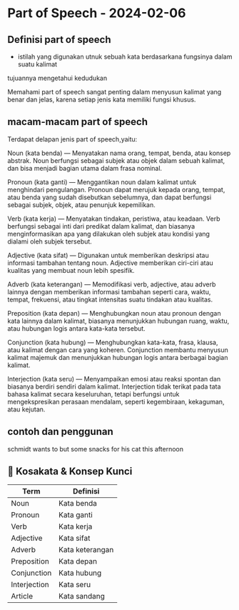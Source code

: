 # Part of Speech - 2024-02-06

## Definisi part of speech

- istilah yang digunakan utnuk sebuah kata berdasarkana fungsinya dalam suatu kalimat 

tujuannya mengetahui kedudukan 

Memahami part of speech sangat penting dalam menyusun kalimat yang benar dan jelas, karena setiap jenis kata memiliki fungsi khusus.

## macam-macam part of speech

Terdapat delapan jenis part of speech,yaitu:

Noun (kata benda) — Menyatakan nama orang, tempat, benda, atau konsep abstrak. Noun berfungsi sebagai subjek atau objek dalam sebuah kalimat, dan bisa menjadi bagian utama dalam frasa nominal.

Pronoun (kata ganti) — Menggantikan noun dalam kalimat untuk menghindari pengulangan. Pronoun dapat merujuk kepada orang, tempat, atau benda yang sudah disebutkan sebelumnya, dan dapat berfungsi sebagai subjek, objek, atau penunjuk kepemilikan.

Verb (kata kerja) — Menyatakan tindakan, peristiwa, atau keadaan. Verb berfungsi sebagai inti dari predikat dalam kalimat, dan biasanya menginformasikan apa yang dilakukan oleh subjek atau kondisi yang dialami oleh subjek tersebut.

Adjective (kata sifat) — Digunakan untuk memberikan deskripsi atau informasi tambahan tentang noun. Adjective memberikan ciri-ciri atau kualitas yang membuat noun lebih spesifik.

Adverb (kata keterangan) — Memodifikasi verb, adjective, atau adverb lainnya dengan memberikan informasi tambahan seperti cara, waktu, tempat, frekuensi, atau tingkat intensitas suatu tindakan atau kualitas.

Preposition (kata depan) — Menghubungkan noun atau pronoun dengan kata lainnya dalam kalimat, biasanya menunjukkan hubungan ruang, waktu, atau hubungan logis antara kata-kata tersebut.

Conjunction (kata hubung) — Menghubungkan kata-kata, frasa, klausa, atau kalimat dengan cara yang koheren. Conjunction membantu menyusun kalimat majemuk dan menunjukkan hubungan logis antara berbagai bagian kalimat.

Interjection (kata seru) — Menyampaikan emosi atau reaksi spontan dan biasanya berdiri sendiri dalam kalimat. Interjection tidak terikat pada tata bahasa kalimat secara keseluruhan, tetapi berfungsi untuk mengekspresikan perasaan mendalam, seperti kegembiraan, kekaguman, atau kejutan.

## contoh dan penggunan

schmidt wants to but some snacks for his cat this afternoon 


## 📖 Kosakata & Konsep Kunci
| **Term**      | **Definisi** |
|---------------|--------------|
| Noun          | Kata benda   |
| Pronoun       | Kata ganti   |
| Verb          | Kata kerja   |
| Adjective     | Kata sifat   |
| Adverb        | Kata keterangan |
| Preposition   | Kata depan   |
| Conjunction   | Kata hubung  |
| Interjection  | Kata seru    |
| Article       | Kata sandang |
